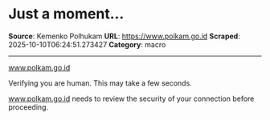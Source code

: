 # Just a moment...

**Source**: Kemenko Polhukam
**URL**: https://www.polkam.go.id
**Scraped**: 2025-10-10T06:24:51.273427
**Category**: macro

---

www.polkam.go.id

Verifying you are human. This may take a few seconds.

www.polkam.go.id needs to review the security of your connection before proceeding.
